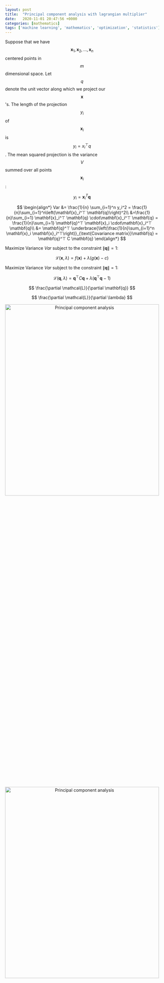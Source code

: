 ```yaml
---
layout: post
title:  "Principal component analysis with lagrangian multiplier"
date:   2020-11-01 20:47:56 +0000
categories: [mathematics]
tags: ['machine learning', 'mathematics', 'optimization', 'statistics']
---
```


Suppose that we have $$\mathbf{x}_1,\mathbf{x}_2,…,\mathbf{x}_n$$ centered points in $$m$$ dimensional space. Let $$q$$ denote the unit vector along which we project our $$\mathbf{x}$$'s. The length of the projection $$y_i$$ of $$\mathbf{x}_i$$ is $$y_i = x_i^⊤ q$$. The mean squared projection is the variance $$V$$ summed over all points $$\mathbf{x}_i$$:

$$
y_i = \mathbf{x}_i^T \mathbf{q}
$$

$$
\begin{align*}
Var &= \frac{1}{n} \sum_{i=1}^n y_i^2 = \frac{1}{n}\sum_{i=1}^n\left(\mathbf{x}_i^⊤ \mathbf{q}\right)^2\\ 
&=\frac{1}{n}\sum_{i=1} \mathbf{x}_i^⊤ \mathbf{q} \cdot\mathbf{x}_i^⊤ \mathbf{q} = 
\frac{1}{n}\sum_{i=1} \mathbf{q}^⊤ \mathbf{x}_i \cdot\mathbf{x}_i^⊤ \mathbf{q}\\
&= \mathbf{q}^⊤ \underbrace{\left(\frac{1}{n}\sum_{i=1}^n \mathbf{x}_i \mathbf{x}_i^⊤\right)}_{\text{Covariance matrix}}\mathbf{q} = \mathbf{q}^⊤ C \mathbf{q}
\end{align*}
$$

Maximize Variance $Var$ subject to the constraint $\|\mathbf{q}\|=1$:

$$
\mathcal{L}(\mathbf{x},\lambda) = f(\mathbf{x})+\lambda(g(\mathbf{x})-c)
$$


Maximize Variance $Var$ subject to the constraint $\|\mathbf{q}\|=1$:

$$
\mathcal{L}(\mathbf{q},\lambda) = \mathbf{q}^⊤ C \mathbf{q} +\lambda(\mathbf{q}^⊤ \mathbf{q}-1)
$$


$$
\frac{\partial \mathcal{L}}{\partial \mathbf{q}}
$$

$$
\frac{\partial \mathcal{L}}{\partial \lambda}
$$

<p align="center">
<img style="width: 100%; height: 40%" src="{{ site.url }}/images/pca_many_vecs.png" alt="Principal component analysis">
</p>

<p align="center">
<img style="width: 100%; height: 40%" src="{{ site.url }}/images/pca_single_vec.png" alt="Principal component analysis">
</p>

